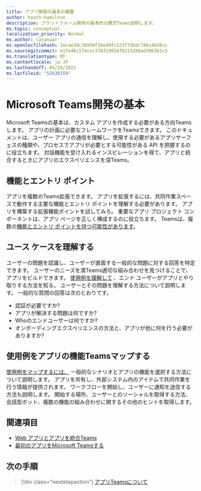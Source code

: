 ```yaml
---
title: アプリ開発の基本の概要
author: heath-hamilton
description: プラットフォーム開発の基本的な概念Teams説明します。
ms.topic: conceptual
localization_priority: Normal
ms.author: lajanuar
ms.openlocfilehash: 1ecae34c38950f16e49fc123f73bdc746c4b28cc
ms.sourcegitcommit: e1fe46c574cec378319814f8213209ad3063b2c3
ms.translationtype: MT
ms.contentlocale: ja-JP
ms.lasthandoff: 05/24/2021
ms.locfileid: "52630159"
---
```

# <a name="microsoft-teams-app-development-fundamentals"></a>Microsoft Teams開発の基本

Microsoft Teamsの基本は、カスタム アプリを作成する必要がある方向Teamsします。 アプリの計画に必要なフレームワークをTeamsできます。 このドキュメントは、ユーザー アプリの通信を理解し、使用する必要があるアプリサーフェスの種類や、プロセスでアプリが必要とする可能性がある API を把握するのに役立ちます。 対話機能を受け入れるインスピレーションを得て、アプリと統合するときにアプリのエクスペリエンスを深Teams。

## <a name="capabilities-and-entry-points"></a>機能とエントリ ポイント

アプリを複数のTeams拡張できます。 アプリを拡張するには、共同作業スペースで動作する主要な機能とエントリ ポイントを理解する必要があります。 アプリを構築する拡張機能ポイントを試してみろ。 重要なアプリ プロジェクト コンポーネントは、アプリ ページを正しく構成するのに役立ちます。 Teamsは、複数の[機能とエントリ ポイント](../concepts/capabilities-overview.md)[を持つ可能性があります](../concepts/extensibility-points.md)。

## <a name="understand-your-use-cases"></a>ユース ケースを理解する

ユーザーの問題を認識し、ユーザーが直面する一般的な問題に対する回答を特定できます。 ユーザーのニーズを満Teams適切な組み合わせを見つけることで、アプリをビルドできます。 [使用例を理解して](../concepts/design/understand-use-cases.md) 、エンド ユーザーがアプリとやり取りする方法を知る。 ユーザーとその問題を理解する方法について説明します。 一般的な質問の回答は次のとおりです。

* 認証が必要ですか?
* アプリが解決する問題は何ですか?
* Whoのエンドユーザーは何ですか?
* オンボーディングエクスペリエンスの方法と、アプリが他に何を行う必要がありますか?

## <a name="map-your-use-cases-to-teams-app-capabilities"></a>使用例をアプリの機能Teamsマップする

[使用例をマップするには、](../concepts/design/map-use-cases.md) 一般的なシナリオとアプリの機能を選択する方法について説明します。 アプリを共有し、外部システム内のアイテムで共同作業を行う情報が提供されます。 ワークフローを開始し、ユーザーに通知を送信する方法も説明します。 開始する場所、ユーザーとのソーシャルを取得する方法、会話型ボット、複数の機能の組み合わせに関するその他のヒントを取得します。

## <a name="see-also"></a>関連項目

* [Web アプリとアプリを統合Teams](../samples/integrating-web-apps.md)
* [最初のアプリをMicrosoft Teamsする](../build-your-first-app/build-first-app-overview.md)

## <a name="next-step"></a>次の手順

> [!div class="nextstepaction"]
> [アプリTeamsについて](capabilities-overview.md)

